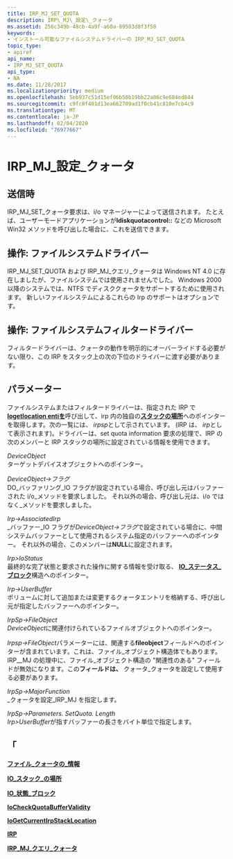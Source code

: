 ```yaml
---
title: IRP_MJ_SET_QUOTA
description: IRP\_MJ\_設定\_クォータ
ms.assetid: 256c349b-48cb-4a9f-a60a-89503d8f3f58
keywords:
- インストール可能なファイルシステムドライバーの IRP_MJ_SET_QUOTA
topic_type:
- apiref
api_name:
- IRP_MJ_SET_QUOTA
api_type:
- NA
ms.date: 11/28/2017
ms.localizationpriority: medium
ms.openlocfilehash: 5eb937c51d15ef06b50b19bb22a86c9e684ed844
ms.sourcegitcommit: c9fc8f401d13ea662709ad1f0cb41c810e7cb4c9
ms.translationtype: MT
ms.contentlocale: ja-JP
ms.lasthandoff: 02/04/2020
ms.locfileid: "76977667"
---
```

# <a name="irp_mj_set_quota"></a>IRP\_MJ\_設定\_クォータ


## <a name="when-sent"></a>送信時


IRP\_MJ\_SET\_クォータ要求は、i/o マネージャーによって送信されます。 たとえば、ユーザーモードアプリケーションが**Idiskquotacontrol::** などの Microsoft Win32 メソッドを呼び出した場合に、これを送信できます。

## <a name="operation-file-system-drivers"></a>操作: ファイルシステムドライバー


IRP\_MJ\_SET\_QUOTA および IRP\_MJ\_クエリ\_クォータは Windows NT 4.0 に存在しましたが、ファイルシステムでは使用されませんでした。 Windows 2000 以降のシステムでは、NTFS でディスククォータをサポートするために使用されます。 新しいファイルシステムによるこれらの Irp のサポートはオプションです。

## <a name="operation-file-system-filter-drivers"></a>操作: ファイルシステムフィルタードライバー


フィルタードライバーは、クォータの動作を明示的にオーバーライドする必要がない限り、この IRP をスタック上の次の下位のドライバーに渡す必要があります。

## <a name="parameters"></a>パラメーター


ファイルシステムまたはフィルタードライバーは、指定された IRP で[**Iogetlocation entiを**](https://docs.microsoft.com/windows-hardware/drivers/ddi/wdm/nf-wdm-iogetcurrentirpstacklocation)呼び出して、irp 内の独自の[**スタックの場所**](https://docs.microsoft.com/windows-hardware/drivers/ddi/wdm/ns-wdm-_io_stack_location)へのポインターを取得します。次の一覧には、 *irpsp*として示されています。 (IRP は、 *irp*として表示されます)。ドライバーは、set quota information 要求の処理で、IRP の次のメンバーと IRP スタックの場所に設定されている情報を使用できます。

<a href="" id="deviceobject"></a>*DeviceObject*  
ターゲットデバイスオブジェクトへのポインター。

<a href="" id="deviceobject--flags"></a>*DeviceObject-&gt;フラグ*  
DO\_バッファリング\_IO フラグが設定されている場合、呼び出し元はバッファーされた i/o\_メソッドを要求しました。 それ以外の場合、呼び出し元は、i/o ではなく\_メソッドを要求しました。

<a href="" id="irp--associatedirp-systembuffer"></a>*Irp-&gt;AssociatedIrp*  
\_バッファー\_IO フラグが*DeviceObject-&gt;フラグ*で設定されている場合に、中間システムバッファーとして使用されるシステム指定のバッファーへのポインター。 それ以外の場合、このメンバーは**NULL**に設定されます。

<a href="" id="irp--iostatus"></a>*Irp&gt;IoStatus*  
最終的な完了状態と要求された操作に関する情報を受け取る、 [**IO\_ステータス\_ブロック**](https://docs.microsoft.com/windows-hardware/drivers/ddi/wdm/ns-wdm-_io_status_block)構造へのポインター。

<a href="" id="irp--userbuffer"></a>*Irp-&gt;UserBuffer*  
ボリュームに対して追加または変更するクォータエントリを格納する、呼び出し元が指定したバッファーへのポインター。

<a href="" id="irpsp--fileobject"></a>*IrpSp-&gt;FileObject*  
*DeviceObject*に関連付けられているファイルオブジェクトへのポインター。

*Irpsp-&gt;FileObject*パラメーターには、関連する**fileobject**フィールドへのポインターが含まれています。これは、ファイル\_オブジェクト構造体でもあります。 IRP\_\_MJ の処理中に、ファイル\_オブジェクト構造の "関連性のある" フィールドが無効になります。この**フィールドは、** クォータ\_クォータを設定して使用する必要があります。

<a href="" id="irpsp--majorfunction"></a>*IrpSp-&gt;MajorFunction*  
\_クォータを設定\_IRP\_MJ を指定します。

<a href="" id="irpsp--parameters-setquota-length"></a>*IrpSp-&gt;Parameters. SetQuota. Length*  
*Irp&gt;UserBuffer*が指すバッファーの長さをバイト単位で指定します。

## <a name="see-also"></a>「


[**ファイル\_クォータの\_情報**](https://docs.microsoft.com/windows-hardware/drivers/ddi/ntifs/ns-ntifs-_file_quota_information)

[**IO\_スタック\_の場所**](https://docs.microsoft.com/windows-hardware/drivers/ddi/wdm/ns-wdm-_io_stack_location)

[**IO\_状態\_ブロック**](https://docs.microsoft.com/windows-hardware/drivers/ddi/wdm/ns-wdm-_io_status_block)

[**IoCheckQuotaBufferValidity**](https://docs.microsoft.com/windows-hardware/drivers/ddi/ntifs/nf-ntifs-iocheckquotabuffervalidity)

[**IoGetCurrentIrpStackLocation**](https://docs.microsoft.com/windows-hardware/drivers/ddi/wdm/nf-wdm-iogetcurrentirpstacklocation)

[**IRP**](https://docs.microsoft.com/windows-hardware/drivers/ddi/wdm/ns-wdm-_irp)

[**IRP\_MJ\_クエリ\_クォータ**](irp-mj-query-quota.md)

 

 






